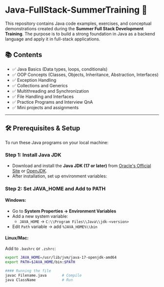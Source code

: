 # Java-FullStack-SummerTraining 🚀

This repository contains Java code examples, exercises, and conceptual demonstrations created during the **Summer Full Stack Development Training**. The purpose is to build a strong foundation in Java as a backend language and apply it in full-stack applications.

## 📚 Contents

- ✅ Java Basics (Data types, loops, conditionals)
- ✅ OOP Concepts (Classes, Objects, Inheritance, Abstraction, Interfaces)
- ✅ Exception Handling
- ✅ Collections and Generics
- ✅ Multithreading and Synchronization
- ✅ File Handling and Interfaces
- ✅ Practice Programs and Interview QnA
- ✅ Mini projects and assignments

---

## 🛠️ Prerequisites & Setup

To run these Java programs on your local machine:

### Step 1: Install Java JDK
- Download and install the **Java JDK (17 or later)** from [Oracle's Official Site](https://www.oracle.com/java/technologies/javase-downloads.html) or [OpenJDK](https://jdk.java.net/).
- After installation, set up environment variables:

### Step 2: Set JAVA_HOME and Add to PATH

#### Windows:
- Go to **System Properties → Environment Variables**
- Add a new system variable:
  - `JAVA_HOME` → `C:\\Program Files\\Java\\jdk-<version>`
- Edit `Path` variable → add `%JAVA_HOME%\\bin`

#### Linux/Mac:
Add to `.bashrc` or `.zshrc`:
```bash
export JAVA_HOME=/usr/lib/jvm/java-17-openjdk-amd64
export PATH=$JAVA_HOME/bin:$PATH

#### Running the file
javac Filename.java       # Compile
java ClassName            # Run

